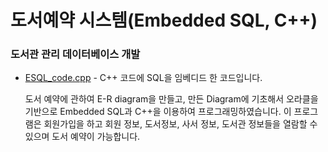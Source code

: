 # 도서예약 시스템(Embedded SQL, C++) 

### 도서관 관리 데이터베이스 개발

- [ESQL_code.cpp](https://github.com/woosik0818/Embedded-SQL-cpp/blob/master/ESQL_code.cpp) - C++ 코드에 SQL을 임베디드 한 코드입니다.
	
	도서 예약에 관하여 E-R diagram을 만들고, 만든 Diagram에 기초해서 
	오라클을 기반으로 Embedded SQL과 C++을 이용하여 프로그래밍하였습니다. 
	이 프로그램은 회원가입을 하고 회원 정보, 도서정보, 사서 정보, 도서관 정보들을 
	열람할 수 있으며 도서 예약이 가능합니다.
